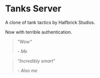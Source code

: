 # Tanks Server

A clone of tank tactics by Halfbrick Studios.

Now with terrible authentication.

> *"Wow"*
>
> *- Me*

> *"Incredibly smart"*
>
> *- Also me*